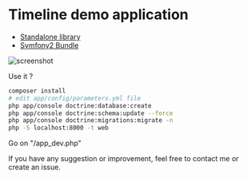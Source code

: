 Timeline demo application
=========================

- [Standalone library](https://github.com/stephpy/timeline)
- [Symfony2 Bundle](https://github.com/stephpy/TimelineBundle)

![screenshot](https://raw.github.com/stephpy/timeline-app/master/web/img/screenshot.png)

Use it ?

```bash
composer install
# edit app/config/parameters.yml file
php app/console doctrine:database:create
php app/console doctrine:schema:update --force
php app/console doctrine:migrations:migrate -n
php -S localhost:8000 -t web
```

Go on "/app_dev.php"

If you have any suggestion or improvement, feel free to contact me or create an issue.

